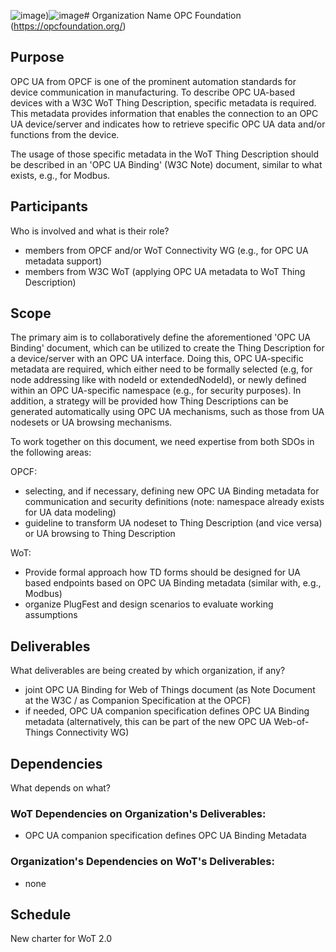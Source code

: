 ![image](https://github.com/w3c/wot/assets/13832739/aa5ad207-dd67-4b8b-9c0d-8b1754e44424))![image](https://github.com/w3c/wot/assets/13832739/8fd03131-91be-4135-b06d-68df3a3b20ea)# Organization Name
OPC Foundation (https://opcfoundation.org/)

## Purpose 
OPC UA from OPCF is one of the prominent automation standards for device communication in manufacturing.
To describe OPC UA-based devices with a W3C WoT Thing Description, specific metadata is required. This metadata provides 
information that enables the connection to an OPC UA device/server and indicates how to retrieve specific OPC UA data and/or 
functions from the device.

The usage of those specific metadata in the WoT Thing Description should be described in an 'OPC UA Binding' (W3C Note) document, 
similar to what exists, e.g., for Modbus.

## Participants
Who is involved and what is their role?
* members from OPCF and/or WoT Connectivity WG (e.g., for OPC UA metadata support) 
* members from W3C WoT (applying OPC UA metadata to WoT Thing Description)

## Scope 
The primary aim is to collaboratively define the aforementioned 'OPC UA Binding' document, which can be utilized to create the Thing Description for a device/server with an OPC UA interface. Doing this, OPC UA-specific metadata are required, which either need to be formally selected (e.g, for node addressing like with nodeId or extendedNodeId), or newly defined within an OPC UA-specific namespace (e.g., for security purposes). In addition, a strategy will be provided how Thing Descriptions can be generated automatically using OPC UA mechanisms, such as those from UA nodesets or UA browsing mechanisms.

To work together on this document, we need expertise from both SDOs in the following areas:

OPCF: 
* selecting, and if necessary, defining new OPC UA Binding metadata for communication and security definitions (note: namespace already exists for UA data modeling)
* guideline to transform UA nodeset to Thing Description (and vice versa) or UA browsing to Thing Description

WoT:
* Provide formal approach how TD forms should be designed for UA based endpoints based on OPC UA Binding metadata (similar with, e.g., Modbus)
*  organize PlugFest and design scenarios to evaluate working assumptions

## Deliverables 
What deliverables are being created by which organization, if any?
* joint OPC UA Binding for Web of Things document (as Note Document at the W3C / as Companion Specification at the OPCF)
* if needed, OPC UA companion specification defines OPC UA Binding metadata (alternatively, this can be part of the new OPC UA Web-of-Things Connectivity WG)

## Dependencies
What depends on what?
### WoT Dependencies on Organization's Deliverables: 
* OPC UA companion specification defines OPC UA Binding Metadata
### Organization's Dependencies on WoT's Deliverables: 
* none

## Schedule
New charter for WoT 2.0
